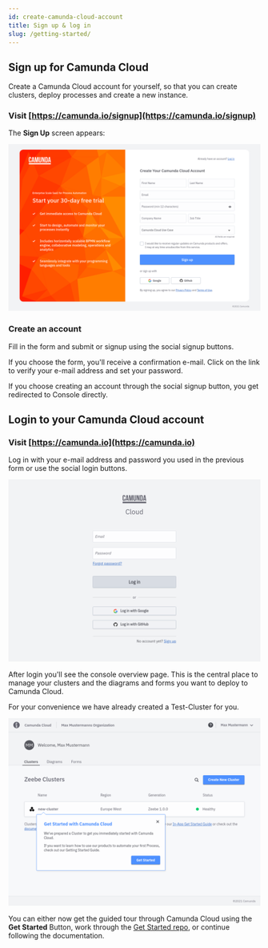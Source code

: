 ```yaml
---
id: create-camunda-cloud-account
title: Sign up & log in
slug: /getting-started/
---
```


## Sign up for Camunda Cloud

Create a Camunda Cloud account for yourself, so that you can create clusters, deploy processes and create a new instance.

### Visit [https://camunda.io/signup](https://camunda.io/signup)

The **Sign Up** screen appears:

![signup](./img/signup.png)

### Create an account

Fill in the form and submit or signup using the social signup buttons.

If you choose the form, you'll receive a confirmation e-mail. Click on the link to verify your e-mail address and set your password.

If you choose creating an account through the social signup button, you get redirected to Console directly.

## Login to your Camunda Cloud account

### Visit [https://camunda.io](https://camunda.io)

Log in with your e-mail address and password you used in the previous form or use the social login buttons.

![login](./img/login.png)

After login you'll see the console overview page. This is the central place to manage your clusters and the diagrams and forms you want to deploy to Camunda Cloud.

For your convenience we have already created a Test-Cluster for you.

![overview-gse](./img/cluster-overview-gse.png)

You can either now get the guided tour through Camunda Cloud using the **Get Started** Button, work through the [Get Started repo](https://github.com/camunda-cloud/camunda-cloud-get-started), or continue following the documentation.

